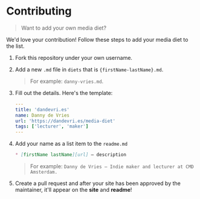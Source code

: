 # Contributing
> Want to add your own media diet?

We'd love your contribution! Follow these steps to add your media diet to the list. 

1. Fork this repository under your own username.

2. Add a new `.md` file in `diets` that is `{firstName-lastName}.md`.

    > For example: `danny-vries.md`.

3. Fill out the details. Here's the template:

    ```yaml
    ---
    title: 'dandevri.es'
    name: Danny de Vries
    url: 'https://dandevri.es/media-diet'
    tags: ['lecturer', 'maker']
    ---
    ```
4. Add your name as a list item to the `readme.md`

    ```md
    * [firstName lastName][url] — description
    ```
    
    > For example: `Danny de Vries — Indie maker and lecturer at CMD Amsterdam.`

4. Create a pull request and after your site has been approved by the maintainer, it'll appear on the **site** and **readme**!
